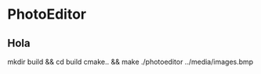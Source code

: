 # PhotoEditor

## Hola

mkdir build && cd build
cmake.. && make
./photoeditor ../media/images.bmp 

